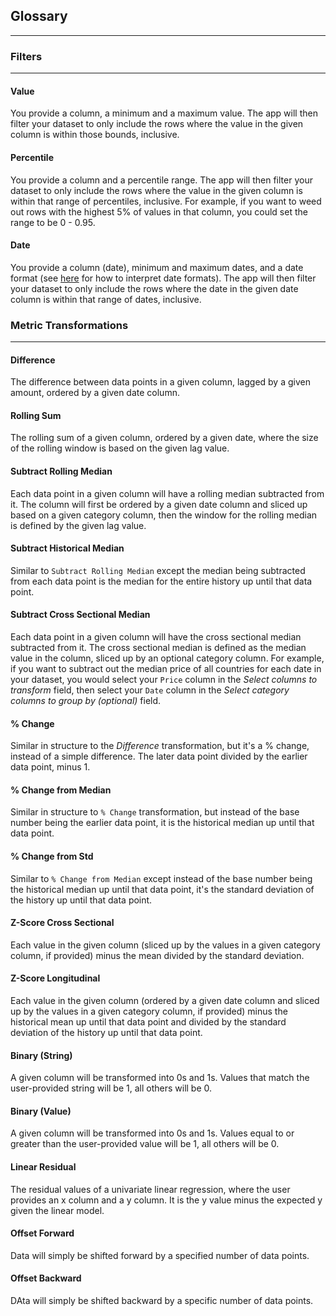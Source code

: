 

## Glossary
---
 
### Filters
---
#### Value
You provide a column, a minimum and a maximum value. The app will then filter your dataset to only include the rows where the value in the given column is within those bounds, inclusive.

#### Percentile
You provide a column and a percentile range. The app will then filter your dataset to only include the rows where the value in the given column is within that range of percentiles, inclusive. For example, if you want to weed out rows with the highest 5% of values in that column, you could set the range to be 0 - 0.95.

#### Date
You provide a column (date), minimum and maximum dates, and a date format (see <a href="http://www.statmethods.net/input/dates.html" target="_blank">here</a> for how to interpret date formats). The app will then filter your dataset to only include the rows where the date in the given date column is within that range of dates, inclusive.

### Metric Transformations
---
#### Difference
The difference between data points in a given column, lagged by a given amount, ordered by a given date column.

#### Rolling Sum
The rolling sum of a given column, ordered by a given date, where the size of the rolling window is based on the given lag value.

#### Subtract Rolling Median
Each data point in a given column will have a rolling median subtracted from it. The column will first be ordered by a given date column and sliced up based on a given category column, then the window for the rolling median is defined by the given lag value.

#### Subtract Historical Median
Similar to `Subtract Rolling Median` except the median being subtracted from each data point is the median for the entire history up until that data point.

#### Subtract Cross Sectional Median
Each data point in a given column will have the cross sectional median subtracted from it. The cross sectional median is defined as the median value in the column, sliced up by an optional category column. For example, if you want to subtract out the median price of all countries for each date in your dataset, you would select your `Price` column in the *Select columns to transform* field, then select your `Date` column in the *Select category columns to group by (optional)* field. 

#### % Change
Similar in structure to the *Difference* transformation, but it's a % change, instead of a simple difference. The later data point divided by the earlier data point, minus 1.

#### % Change from Median
Similar in structure to `% Change` transformation, but instead of the base number being the earlier data point, it is the historical median up until that data point.

#### % Change from Std
Similar to `% Change from Median` except instead of the base number being the historical median up until that data point, it's the standard deviation of the history up until that data point.

#### Z-Score Cross Sectional
Each value in the given column (sliced up by the values in a given category column, if provided) minus the mean divided by the standard deviation.

#### Z-Score Longitudinal
Each value in the given column (ordered by a given date column and sliced up by the values in a given category column, if provided) minus the historical mean up until that data point and divided by the standard deviation of the history up until that data point.

#### Binary (String)
A given column will be transformed into 0s and 1s. Values that match the user-provided string will be 1, all others will be 0.

#### Binary (Value)
A given column will be transformed into 0s and 1s. Values equal to or greater than the user-provided value will be 1, all others will be 0.

#### Linear Residual
The residual values of a univariate linear regression, where the user provides an x column and a y column. It is the y value minus the expected y given the linear model.

#### Offset Forward
Data will simply be shifted forward by a specified number of data points.

#### Offset Backward
DAta will simply be shifted backward by a specific number of data points.